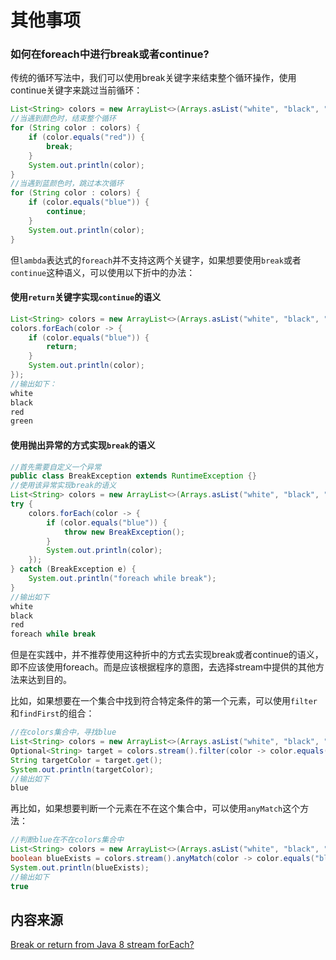 # 其他事项

### 如何在foreach中进行break或者continue?

传统的循环写法中，我们可以使用break关键字来结束整个循环操作，使用continue关键字来跳过当前循环：

```java
List<String> colors = new ArrayList<>(Arrays.asList("white", "black", "red", "blue", "green"));
//当遇到颜色时，结束整个循环
for (String color : colors) {
    if (color.equals("red")) {
        break;
    }
    System.out.println(color);
}
//当遇到蓝颜色时，跳过本次循环
for (String color : colors) {
    if (color.equals("blue")) {
        continue;
    }
    System.out.println(color);
}
```

但`lambda`表达式的`foreach`并不支持这两个关键字，如果想要使用`break`或者`continue`这种语义，可以使用以下折中的办法：

#### **使用`return`关键字实现`continue`的语义**

```java
List<String> colors = new ArrayList<>(Arrays.asList("white", "black", "red", "blue", "green"));
colors.forEach(color -> {
    if (color.equals("blue")) {
        return;
    }
    System.out.println(color);
});
//输出如下：
white
black
red
green
```

#### 使用抛出异常的方式实现`break`的语义

```java
//首先需要自定义一个异常
public class BreakException extends RuntimeException {}
//使用该异常实现break的语义
List<String> colors = new ArrayList<>(Arrays.asList("white", "black", "red", "blue", "green"));
try {
    colors.forEach(color -> {
        if (color.equals("blue")) {
            throw new BreakException();
        }
        System.out.println(color);
    });
} catch (BreakException e) {
    System.out.println("foreach while break");
}
//输出如下
white
black
red
foreach while break
```

但是在实践中，并不推荐使用这种折中的方式去实现break或者continue的语义，即不应该使用foreach。而是应该根据程序的意图，去选择stream中提供的其他方法来达到目的。

比如，如果想要在一个集合中找到符合特定条件的第一个元素，可以使用`filter`和`findFirst`的组合：

```java
//在colors集合中，寻找blue
List<String> colors = new ArrayList<>(Arrays.asList("white", "black", "red", "blue", "green"));
Optional<String> target = colors.stream().filter(color -> color.equals("blue")).findFirst();
String targetColor = target.get();
System.out.println(targetColor);
//输出如下
blue
```

 再比如，如果想要判断一个元素在不在这个集合中，可以使用`anyMatch`这个方法：

```java
//判断blue在不在colors集合中
List<String> colors = new ArrayList<>(Arrays.asList("white", "black", "red", "blue", "green"));
boolean blueExists = colors.stream().anyMatch(color -> color.equals("blue"));
System.out.println(blueExists);
//输出如下
true
```

 

## 内容来源

[Break or return from Java 8 stream forEach?](https://stackoverflow.com/questions/23308193/break-or-return-from-java-8-stream-foreach)



